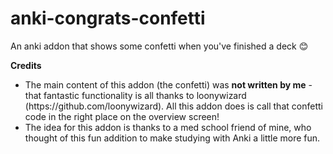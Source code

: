 # anki-congrats-confetti
An anki addon that shows some confetti when you've finished a deck 😊

<b>Credits</b>
<ul>
  <li>The main content of this addon (the confetti) was <b>not written by me</b> - that fantastic functionality is all thanks to loonywizard (https://github.com/loonywizard). All this addon does is call that confetti code in the right place on the overview screen!</li>
  <li>The idea for this addon is thanks to a med school friend of mine, who thought of this fun addition to make studying with Anki a little more fun.</li>
</ul>
